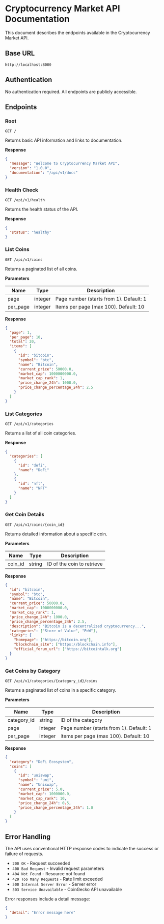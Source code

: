 # Cryptocurrency Market API Documentation

This document describes the endpoints available in the Cryptocurrency Market API.

## Base URL

```
http://localhost:8000
```

## Authentication

No authentication required. All endpoints are publicly accessible.

## Endpoints

### Root

```http
GET /
```

Returns basic API information and links to documentation.

**Response**

```json
{
  "message": "Welcome to Cryptocurrency Market API",
  "version": "1.0.0",
  "documentation": "/api/v1/docs"
}
```

### Health Check

```http
GET /api/v1/health
```

Returns the health status of the API.

**Response**

```json
{
  "status": "healthy"
}
```

### List Coins

```http
GET /api/v1/coins
```

Returns a paginated list of all coins.

**Parameters**

| Name     | Type    | Description                             |
| -------- | ------- | --------------------------------------- |
| page     | integer | Page number (starts from 1). Default: 1 |
| per_page | integer | Items per page (max 100). Default: 10   |

**Response**

```json
{
  "page": 1,
  "per_page": 10,
  "total": 20,
  "items": [
    {
      "id": "bitcoin",
      "symbol": "btc",
      "name": "Bitcoin",
      "current_price": 50000.0,
      "market_cap": 1000000000.0,
      "market_cap_rank": 1,
      "price_change_24h": 1000.0,
      "price_change_percentage_24h": 2.5
    }
  ]
}
```

### List Categories

```http
GET /api/v1/categories
```

Returns a list of all coin categories.

**Response**

```json
{
  "categories": [
    {
      "id": "defi",
      "name": "DeFi"
    },
    {
      "id": "nft",
      "name": "NFT"
    }
  ]
}
```

### Get Coin Details

```http
GET /api/v1/coins/{coin_id}
```

Returns detailed information about a specific coin.

**Parameters**

| Name    | Type   | Description                |
| ------- | ------ | -------------------------- |
| coin_id | string | ID of the coin to retrieve |

**Response**

```json
{
  "id": "bitcoin",
  "symbol": "btc",
  "name": "Bitcoin",
  "current_price": 50000.0,
  "market_cap": 1000000000.0,
  "market_cap_rank": 1,
  "price_change_24h": 1000.0,
  "price_change_percentage_24h": 2.5,
  "description": "Bitcoin is a decentralized cryptocurrency...",
  "categories": ["Store of Value", "PoW"],
  "links": {
    "homepage": ["https://bitcoin.org"],
    "blockchain_site": ["https://blockchain.info"],
    "official_forum_url": ["https://bitcointalk.org"]
  }
}
```

### Get Coins by Category

```http
GET /api/v1/categories/{category_id}/coins
```

Returns a paginated list of coins in a specific category.

**Parameters**

| Name        | Type    | Description                             |
| ----------- | ------- | --------------------------------------- |
| category_id | string  | ID of the category                      |
| page        | integer | Page number (starts from 1). Default: 1 |
| per_page    | integer | Items per page (max 100). Default: 10   |

**Response**

```json
{
  "category": "DeFi Ecosystem",
  "coins": [
    {
      "id": "uniswap",
      "symbol": "uni",
      "name": "Uniswap",
      "current_price": 5.0,
      "market_cap": 1000000.0,
      "market_cap_rank": 10,
      "price_change_24h": 0.5,
      "price_change_percentage_24h": 1.0
    }
  ]
}
```

## Error Handling

The API uses conventional HTTP response codes to indicate the success or failure of requests.

- `200 OK` - Request succeeded
- `400 Bad Request` - Invalid request parameters
- `404 Not Found` - Resource not found
- `429 Too Many Requests` - Rate limit exceeded
- `500 Internal Server Error` - Server error
- `503 Service Unavailable` - CoinGecko API unavailable

Error responses include a detail message:

```json
{
  "detail": "Error message here"
}
```
